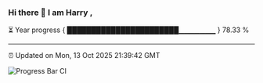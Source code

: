 ### Hi there 👋 I am Harry , 

⏳ Year progress { ███████████████████████▁▁▁▁▁▁▁ } 78.33 %

---

⏰ Updated on Mon, 13 Oct 2025 21:39:42 GMT

![Progress Bar CI](https://github.com/duykhang68/duykhang68/workflows/Progress%20Bar%20CI/badge.svg)
